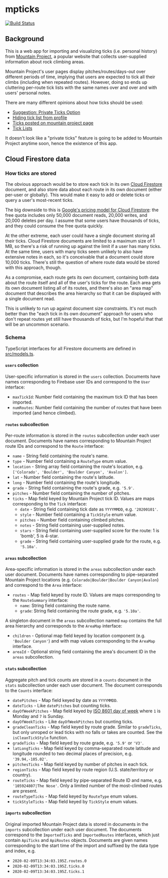 # mpticks

[![Build Status](https://travis-ci.org/derat/mpticks.svg?branch=master)](https://travis-ci.org/derat/mpticks)

## Background

This is a web app for importing and visualizing ticks (i.e. personal history)
from [Mountain Project], a popular website that collects user-supplied
information about rock climbing areas.

Mountain Project's user pages display pitches/routes/days-out over different
periods of time, implying that users are expected to tick all their climbs
(including when repeated routes). However, doing so ends up cluttering per-route
tick lists with the same names over and over and with users' personal notes.

There are many different opinions about how ticks should be used:

*   [Suggestion: Private Ticks Option]
*   [Hiding tick list from profile]
*   [Ticks posted on mountain project page]
*   [Tick Lists]

It doesn't look like a "private ticks" feature is going to be added to Mountain
Project anytime soon, hence the existence of this app.

[Mountain Project]: https://www.mountainproject.com/
[Suggestion: Private Ticks Option]: https://www.mountainproject.com/forum/topic/111808954/suggestion-private-ticks-option
[Hiding tick list from profile]: https://www.mountainproject.com/forum/topic/113634433/hiding-tick-list-from-profile
[Ticks posted on mountain project page]: https://www.mountainproject.com/forum/topic/107421753/ticks-posted-on-mountain-project-page
[Tick Lists]: https://www.mountainproject.com/forum/topic/106511221/tick-lists

## Cloud Firestore data

### How ticks are stored

The obvious approach would be to store each tick in its own [Cloud Firestore]
document, and also store data about each route in its own document (either
per-user or globally). This would make it easy to add or delete ticks or query a
user's most-recent ticks.

The big downside to this is [Google's pricing model for Cloud Firestore]: the
free quota includes only 50,000 document reads, 20,000 writes, and 20,000
deletes per day. I assume that some users have thousands of ticks, and they
could consume the free quota quickly.

At the other extreme, each user could have a single document storing all their
ticks. Cloud Firestore documents are limited to a maximum size of 1 MB, so
there's a risk of running up against the limit if a user has many ticks. At the
same time, users with many ticks seem unlikely to also have extensive notes in
each, so it's conceivable that a document could store 10,000 ticks. There's
still the question of where route data would be stored with this approach,
though.

As a compromise, each route gets its own document, containing both data about
the route itself and all of the user's ticks for the route. Each area gets its
own document listing all of its routes, and there's also an "area map" document
that describes the area hierarchy so that it can be displayed with a single
document read.

This is unlikely to run up against document size constraints. It's not much
better than the "each tick in its own document" approach for users who don't
repeat routes yet still have thousands of ticks, but I'm hopeful that that will
be an uncommon scenario.

[Cloud Firestore]: https://firebase.google.com/docs/firestore
[Google's pricing model for Cloud Firestore]: https://firebase.google.com/docs/firestore/quotas

### Schema

TypeScript interfaces for all Firestore documents are defined in
[src/models.ts](./src/models.ts).

#### `users` collection

User-specific information is stored in the `users` collection. Documents have
names corresponding to Firebase user IDs and correspond to the `User` interface:

*   `maxTickId`: Number field containing the maximum tick ID that has been
    imported.
*   `numRoutes`: Number field containing the number of routes that have been
    imported (and hence climbed).

#### `routes` subcollection

Per-route information is stored in the `routes` subcollection under each user
document. Documents have names corresponding to Mountain Project route IDs and
correspond to the `Route` interface:

*   `name` - String field containing the route's name.
*   `type` - Number field containing a `RouteType` enum value.
*   `location` - String array field containing the route's location, e.g.
    `['Colorado', 'Boulder', 'Boulder Canyon', 'Avalon']`.
*   `lat` - Number field containing the route's latitude.
*   `long` - Number field containing the route's longitude.
*   `grade` - String field containing the route's grade, e.g. `'5.9'`.
*   `pitches` - Number field containing the number of pitches.
*   `ticks` - Map field keyed by Mountain Project tick ID. Values are maps
    corresponding to the `Tick` interface:
    *   `date` - String field containing tick date as `YYYYMMDD`, e.g.
        `'20200101'`.
    *   `style` - Number field containing a `TickStyle` enum value.
    *   `pitches` - Number field containing climbed pitches.
    *   `notes` - String field containing user-supplied notes.
    *   `stars` - String field containing user-supplied score for the route: 1
        is 'bomb', 5 is 4-star.
    *   `grade` - String field containing user-supplied grade for the route,
        e.g. `'5.10a'`.

#### `areas` subcollection

Area-specific information is stored in the `areas` subcollection under each user
document. Documents have names corresponding to pipe-separated Mountain Project
locations (e.g. `Colorado|Boulder|Boulder Canyon|Avalon`) and correspond to the
`Area` interface:

*   `routes` - Map field keyed by route ID. Values are maps corresponding to the
    `RouteSummary` interface:
    *   `name`: String field containing the route name.
    *   `grade`: String field containing the route grade, e.g. `'5.10a'`.

A singleton document in the `areas` subcollection named `map` contains the full
area hierarchy and corresponds to the `AreaMap` interface:

*   `children` - Optional map field keyed by location component (e.g. `'Boulder
    Canyon'`) and with map values corresponding to the `AreaMap` interface.
*   `areaId` - Optional string field containing the area's document ID in the
    `areas` subcollection.

#### `stats` subcollection

Aggregate pitch and tick counts are stored in a `counts` document in the `stats`
subcollection under each user document. The document corresponds to the `Counts`
interface:

*   `datePitches` - Map field keyed by date as `YYYYMMDD`.
*   `dateTicks` - Like `datePitches` but counting ticks.
*   `dayOfWeekPitches` - Map field keyed by [ISO 8601 day of week] where `1` is
    Monday and `7` is Sunday.
*   `dayOfWeekTicks` - Like `dayOfWeekPitches` but counting ticks.
*   `gradeCleanTicks` - Map field keyed by route grade. Similar to `gradeTicks`,
    but only unroped or lead ticks with no falls or takes are counted. See the
    `isCleanTickStyle` function.
*   `gradeTicks` - Map field keyed by route grade, e.g. `'5.9'` or `'V3'`.
*   `latLongTicks` - Map field keyed by comma-separated route latitude and
    longitude rounded to two decimal places of precision, e.g.
    `'39.94,-105.02'`.
*   `pitchesTicks` - Map field keyed by number of pitches in each tick.
*   `regionTicks` - Map field keyed by route region (U.S. state/territory or
    country).
*   `routeTicks` - Map field keyed by pipe-separated Route ID and name, e.g.
    `'105924807|The Nose'`. Only a limited number of the most-climbed routes are
    present.
*   `routeTypeTicks` - Map field keyed by `RouteType` enum values.
*   `tickStyleTicks` - Map field keyed by `TickStyle` enum values.

#### `imports` subcollection

Original imported Mountain Project data is stored in documents in the `imports`
subcollection under each user document. The documents correspond to the
`ImportedTicks` and `ImportedRoutes` interfaces, which just contain `ApiTicks`
and `ApiRoutes` objects. Documents are given names corresponding to the start
time of the import and suffixed by the data type and index, e.g.

*   `2020-02-09T13:34:03.195Z.routes.0`
*   `2020-02-09T13:34:03.195Z.ticks.0`
*   `2020-02-09T13:34:03.195Z.ticks.1`

[ISO 8601 day of week]: https://en.wikipedia.org/wiki/ISO_week_date
